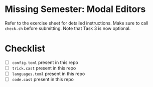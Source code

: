 # Missing Semester: Modal Editors

Refer to the exercise sheet for detailed instructions. Make sure to call `check.sh` before submitting. Note that Task 3 is now optional.

# Checklist

- [ ] `config.toml` present in this repo
- [ ] `trick.cast` present in this repo
- [ ] `languages.toml` present in this repo
- [ ] `code.cast` present in this repo
